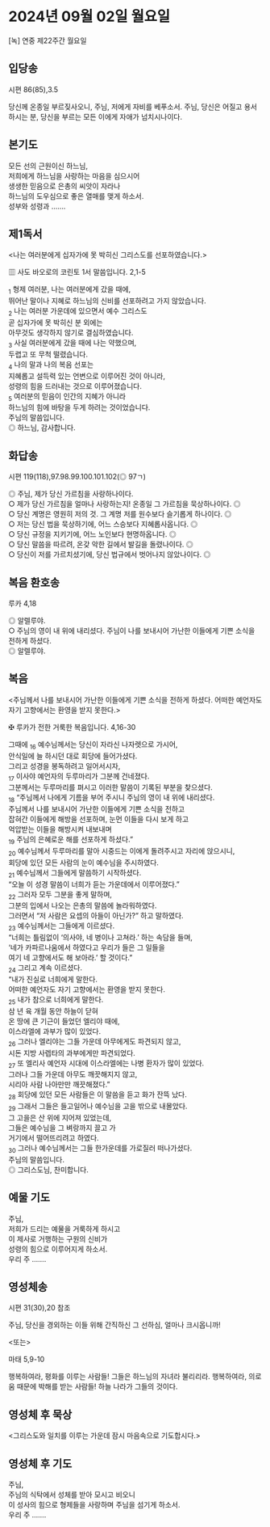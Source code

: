 # 2024년 09월 02일 월요일

[녹] 연중 제22주간 월요일  


## 입당송

시편 86(85),3.5

당신께 온종일 부르짖사오니, 주님, 저에게 자비를 베푸소서. 주님, 당신은 어질고 용서하시는 분, 당신을 부르는 모든 이에게 자애가 넘치시나이다.  
  
## 본기도

모든 선의 근원이신 하느님,  
저희에게 하느님을 사랑하는 마음을 심으시어  
생생한 믿음으로 은총의 씨앗이 자라나  
하느님의 도우심으로 좋은 열매를 맺게 하소서.  
성부와 성령과 …….  
  
## 제1독서

<나는 여러분에게 십자가에 못 박히신 그리스도를 선포하였습니다.>

▥ 사도 바오로의 코린토 1서 말씀입니다. 2,1-5

<sub>1</sub> 형제 여러분, 나는 여러분에게 갔을 때에,  
뛰어난 말이나 지혜로 하느님의 신비를 선포하려고 가지 않았습니다.  
<sub>2</sub> 나는 여러분 가운데에 있으면서 예수 그리스도  
곧 십자가에 못 박히신 분 외에는  
아무것도 생각하지 않기로 결심하였습니다.  
<sub>3</sub> 사실 여러분에게 갔을 때에 나는 약했으며,  
두렵고 또 무척 떨렸습니다.  
<sub>4</sub> 나의 말과 나의 복음 선포는  
지혜롭고 설득력 있는 언변으로 이루어진 것이 아니라,  
성령의 힘을 드러내는 것으로 이루어졌습니다.  
<sub>5</sub> 여러분의 믿음이 인간의 지혜가 아니라  
하느님의 힘에 바탕을 두게 하려는 것이었습니다.  
주님의 말씀입니다.  
◎ 하느님, 감사합니다.  
  
## 화답송

시편 119(118),97.98.99.100.101.102(◎ 97ㄱ)

◎ 주님, 제가 당신 가르침을 사랑하나이다.  
○ 제가 당신 가르침을 얼마나 사랑하는지! 온종일 그 가르침을 묵상하나이다. ◎  
○ 당신 계명은 영원히 저의 것. 그 계명 저를 원수보다 슬기롭게 하나이다. ◎  
○ 저는 당신 법을 묵상하기에, 어느 스승보다 지혜롭사옵니다. ◎  
○ 당신 규정을 지키기에, 어느 노인보다 현명하옵니다. ◎  
○ 당신 말씀을 따르려, 온갖 악한 길에서 발길을 돌렸나이다. ◎  
○ 당신이 저를 가르치셨기에, 당신 법규에서 벗어나지 않았나이다. ◎  
  
## 복음 환호송

루카 4,18

◎ 알렐루야.  
○ 주님의 영이 내 위에 내리셨다. 주님이 나를 보내시어 가난한 이들에게 기쁜 소식을 전하게 하셨다.  
◎ 알렐루야.  
  
## 복음

<주님께서 나를 보내시어 가난한 이들에게 기쁜 소식을 전하게 하셨다. 어떠한 예언자도 자기 고향에서는 환영을 받지 못한다.>

✠ 루카가 전한 거룩한 복음입니다. 4,16-30

그때에 <sub>16</sub> 예수님께서는 당신이 자라신 나자렛으로 가시어,  
안식일에 늘 하시던 대로 회당에 들어가셨다.  
그리고 성경을 봉독하려고 일어서시자,  
<sub>17</sub> 이사야 예언자의 두루마리가 그분께 건네졌다.  
그분께서는 두루마리를 펴시고 이러한 말씀이 기록된 부분을 찾으셨다.  
<sub>18</sub> “주님께서 나에게 기름을 부어 주시니 주님의 영이 내 위에 내리셨다.  
주님께서 나를 보내시어 가난한 이들에게 기쁜 소식을 전하고  
잡혀간 이들에게 해방을 선포하며, 눈먼 이들을 다시 보게 하고  
억압받는 이들을 해방시켜 내보내며  
<sub>19</sub> 주님의 은혜로운 해를 선포하게 하셨다.”  
<sub>20</sub> 예수님께서 두루마리를 말아 시중드는 이에게 돌려주시고 자리에 앉으시니,  
회당에 있던 모든 사람의 눈이 예수님을 주시하였다.  
<sub>21</sub> 예수님께서 그들에게 말씀하기 시작하셨다.  
“오늘 이 성경 말씀이 너희가 듣는 가운데에서 이루어졌다.”  
<sub>22</sub> 그러자 모두 그분을 좋게 말하며,  
그분의 입에서 나오는 은총의 말씀에 놀라워하였다.  
그러면서 “저 사람은 요셉의 아들이 아닌가?” 하고 말하였다.  
<sub>23</sub> 예수님께서는 그들에게 이르셨다.  
“너희는 틀림없이 ‘의사야, 네 병이나 고쳐라.’ 하는 속담을 들며,  
‘네가 카파르나움에서 하였다고 우리가 들은 그 일들을  
여기 네 고향에서도 해 보아라.’ 할 것이다.”  
<sub>24</sub> 그리고 계속 이르셨다.  
“내가 진실로 너희에게 말한다.  
어떠한 예언자도 자기 고향에서는 환영을 받지 못한다.  
<sub>25</sub> 내가 참으로 너희에게 말한다.  
삼 년 육 개월 동안 하늘이 닫혀  
온 땅에 큰 기근이 들었던 엘리야 때에,  
이스라엘에 과부가 많이 있었다.  
<sub>26</sub> 그러나 엘리야는 그들 가운데 아무에게도 파견되지 않고,  
시돈 지방 사렙타의 과부에게만 파견되었다.  
<sub>27</sub> 또 엘리사 예언자 시대에 이스라엘에는 나병 환자가 많이 있었다.  
그러나 그들 가운데 아무도 깨끗해지지 않고,  
시리아 사람 나아만만 깨끗해졌다.”  
<sub>28</sub> 회당에 있던 모든 사람들은 이 말씀을 듣고 화가 잔뜩 났다.  
<sub>29</sub> 그래서 그들은 들고일어나 예수님을 고을 밖으로 내몰았다.  
그 고을은 산 위에 지어져 있었는데,  
그들은 예수님을 그 벼랑까지 끌고 가  
거기에서 떨어뜨리려고 하였다.  
<sub>30</sub> 그러나 예수님께서는 그들 한가운데를 가로질러 떠나가셨다.  
주님의 말씀입니다.  
◎ 그리스도님, 찬미합니다.  
  
## 예물 기도

주님,  
저희가 드리는 예물을 거룩하게 하시고  
이 제사로 거행하는 구원의 신비가  
성령의 힘으로 이루어지게 하소서.  
우리 주 …….  
  
## 영성체송

시편 31(30),20 참조

주님, 당신을 경외하는 이들 위해 간직하신 그 선하심, 얼마나 크시옵니까!  
  
<또는>  
  
마태 5,9-10  
  
행복하여라, 평화를 이루는 사람들! 그들은 하느님의 자녀라 불리리라. 행복하여라, 의로움 때문에 박해를 받는 사람들! 하늘 나라가 그들의 것이다.  
## 영성체 후 묵상

<그리스도와 일치를 이루는 가운데 잠시 마음속으로 기도합시다.>  
## 영성체 후 기도

주님,  
주님의 식탁에서 성체를 받아 모시고 비오니  
이 성사의 힘으로 형제들을 사랑하며 주님을 섬기게 하소서.  
우리 주 …….